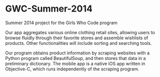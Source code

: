 GWC-Summer-2014
===============

Summer 2014 project for the Girls Who Code program

Our app aggregates various online clothing retail sites, allowing users to browse fluidly through their favorite stores and assemble wishlists of products. Other functionalities will include sorting and searching tools.

Our program obtains product information by scraping websites with a Python program called BeautifulSoup, and then stores that data in a preliminary dictionary. The mobile app is a native iOS app written in Objective-C, which runs independently of the scraping program.
